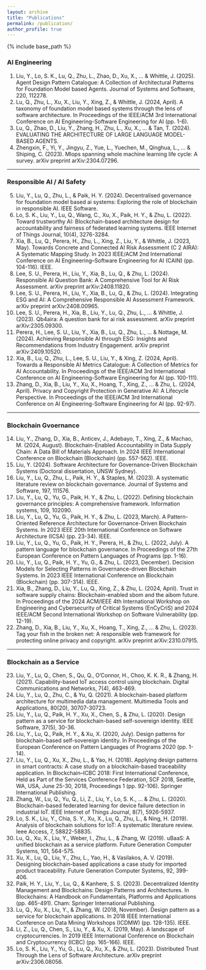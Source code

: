 ```yaml
---
layout: archive
title: "Publications"
permalink: /publication/
author_profile: true
---
```


{% include base_path %}

###  AI Engineering

1.	Liu, Y., Lo, S. K., Lu, Q., Zhu, L., Zhao, D., Xu, X., ... & Whittle, J. (2025). Agent Design Pattern Catalogue: A Collection of Architectural Patterns for Foundation Model based Agents. Journal of Systems and Software, 220, 112278.
2.	Lu, Q., Zhu, L., Xu, X., Liu, Y., Xing, Z., & Whittle, J. (2024, April). A taxonomy of foundation model based systems through the lens of software architecture. In Proceedings of the IEEE/ACM 3rd International Conference on AI Engineering-Software Engineering for AI (pp. 1-6).
3.	Lu, Q., Zhao, D., Liu, Y., Zhang, H., Zhu, L., Xu, X., ... & Tan, T. (2024). EVALUATING THE ARCHITECTURE OF LARGE LANGUAGE MODEL-BASED AGENTS.
4.	Zhengxin, F., Yi, Y., Jingyu, Z., Yue, L., Yuechen, M., Qinghua, L., ... & Shiping, C. (2023). Mlops spanning whole machine learning life cycle: A survey. arXiv preprint arXiv:2304.07296.

***

### Responsible AI / AI Safety

5.  Liu, Y., Lu, Q., Zhu, L., & Paik, H. Y. (2024). Decentralised governance for foundation model based ai systems: Exploring the role of blockchain in responsible AI. IEEE Software.
6.	Lo, S. K., Liu, Y., Lu, Q., Wang, C., Xu, X., Paik, H. Y., & Zhu, L. (2022). Toward trustworthy AI: Blockchain-based architecture design for accountability and fairness of federated learning systems. IEEE Internet of Things Journal, 10(4), 3276-3284.
7.	Xia, B., Lu, Q., Perera, H., Zhu, L., Xing, Z., Liu, Y., & Whittle, J. (2023, May). Towards Concrete and Connected AI Risk Assessment (C 2 AIRA): A Systematic Mapping Study. In 2023 IEEE/ACM 2nd International Conference on AI Engineering–Software Engineering for AI (CAIN) (pp. 104-116). IEEE.
8.	Lee, S. U., Perera, H., Liu, Y., Xia, B., Lu, Q., & Zhu, L. (2024). Responsible AI Question Bank: A Comprehensive Tool for AI Risk Assessment. arXiv preprint arXiv:2408.11820.
9.	Lee, S. U., Perera, H., Liu, Y., Xia, B., Lu, Q., & Zhu, L. (2024). Integrating ESG and AI: A Comprehensive Responsible AI Assessment Framework. arXiv preprint arXiv:2408.00965.
10.	Lee, S. U., Perera, H., Xia, B., Liu, Y., Lu, Q., Zhu, L., ... & Whittle, J. (2023). Qb4aira: A question bank for ai risk assessment. arXiv preprint arXiv:2305.09300.
11.	Perera, H., Lee, S. U., Liu, Y., Xia, B., Lu, Q., Zhu, L., ... & Nottage, M. (2024). Achieving Responsible AI through ESG: Insights and Recommendations from Industry Engagement. arXiv preprint arXiv:2409.10520.
12.	Xia, B., Lu, Q., Zhu, L., Lee, S. U., Liu, Y., & Xing, Z. (2024, April). Towards a Responsible AI Metrics Catalogue: A Collection of Metrics for AI Accountability. In Proceedings of the IEEE/ACM 3rd International Conference on AI Engineering-Software Engineering for AI (pp. 100-111).
13.	Zhang, D., Xia, B., Liu, Y., Xu, X., Hoang, T., Xing, Z., ... & Zhu, L. (2024, April). Privacy and Copyright Protection in Generative AI: A Lifecycle Perspective. In Proceedings of the IEEE/ACM 3rd International Conference on AI Engineering-Software Engineering for AI (pp. 92-97).

***

### Blockchain Gvoernance

14.	Liu, Y., Zhang, D., Xia, B., Anticev, J., Adebayo, T., Xing, Z., & Machao, M. (2024, August). Blockchain-Enabled Accountability in Data Supply Chain: A Data Bill of Materials Approach. In 2024 IEEE International Conference on Blockchain (Blockchain) (pp. 557-562). IEEE.
15.	Liu, Y. (2024). Software Architecture for Governance-Driven Blockchain Systems (Doctoral dissertation, UNSW Sydney).
16.	Liu, Y., Lu, Q., Zhu, L., Paik, H. Y., & Staples, M. (2023). A systematic literature review on blockchain governance. Journal of Systems and Software, 197, 111576.
17.	Liu, Y., Lu, Q., Yu, G., Paik, H. Y., & Zhu, L. (2022). Defining blockchain governance principles: A comprehensive framework. Information systems, 109, 102090.
18.	Liu, Y., Lu, Q., Yu, G., Paik, H. Y., & Zhu, L. (2023, March). A Pattern-Oriented Reference Architecture for Governance-Driven Blockchain Systems. In 2023 IEEE 20th International Conference on Software Architecture (ICSA) (pp. 23-34). IEEE.
19.	Liu, Y., Lu, Q., Yu, G., Paik, H. Y., Perera, H., & Zhu, L. (2022, July). A pattern language for blockchain governance. In Proceedings of the 27th European Conference on Pattern Languages of Programs (pp. 1-16).
20.	Liu, Y., Lu, Q., Paik, H. Y., Yu, G., & Zhu, L. (2023, December). Decision Models for Selecting Patterns in Governance-driven Blockchain Systems. In 2023 IEEE International Conference on Blockchain (Blockchain) (pp. 307-314). IEEE.
21.	Xia, B., Zhang, D., Liu, Y., Lu, Q., Xing, Z., & Zhu, L. (2024, April). Trust in software supply chains: Blockchain-enabled sbom and the aibom future. In Proceedings of the 2024 ACM/IEEE 4th International Workshop on Engineering and Cybersecurity of Critical Systems (EnCyCriS) and 2024 IEEE/ACM Second International Workshop on Software Vulnerability (pp. 12-19).
22.	Zhang, D., Xia, B., Liu, Y., Xu, X., Hoang, T., Xing, Z., ... & Zhu, L. (2023). Tag your fish in the broken net: A responsible web framework for protecting online privacy and copyright. arXiv preprint arXiv:2310.07915.

***

### Blockchain as a Service

23. Liu, Y., Lu, Q., Chen, S., Qu, Q., O’Connor, H., Choo, K. K. R., & Zhang, H. (2021). Capability-based IoT access control using blockchain. Digital Communications and Networks, 7(4), 463-469.
24. Liu, Y., Lu, Q., Zhu, C., & Yu, Q. (2021). A blockchain-based platform architecture for multimedia data management. Multimedia Tools and Applications, 80(20), 30707-30723.
25. Liu, Y., Lu, Q., Paik, H. Y., Xu, X., Chen, S., & Zhu, L. (2020). Design pattern as a service for blockchain-based self-sovereign identity. IEEE Software, 37(5), 30-36.
26. Liu, Y., Lu, Q., Paik, H. Y., & Xu, X. (2020, July). Design patterns for blockchain-based self-sovereign identity. In Proceedings of the European Conference on Pattern Languages of Programs 2020 (pp. 1-14).
27. Liu, Y., Lu, Q., Xu, X., Zhu, L., & Yao, H. (2018). Applying design patterns in smart contracts: A case study on a blockchain-based traceability application. In Blockchain–ICBC 2018: First International Conference, Held as Part of the Services Conference Federation, SCF 2018, Seattle, WA, USA, June 25-30, 2018, Proceedings 1 (pp. 92-106). Springer International Publishing.
28. Zhang, W., Lu, Q., Yu, Q., Li, Z., Liu, Y., Lo, S. K., ... & Zhu, L. (2020). Blockchain-based federated learning for device failure detection in industrial IoT. IEEE Internet of Things Journal, 8(7), 5926-5937.
29. Lo, S. K., Liu, Y., Chia, S. Y., Xu, X., Lu, Q., Zhu, L., & Ning, H. (2019). Analysis of blockchain solutions for IoT: A systematic literature review. Ieee Access, 7, 58822-58835.
30. Lu, Q., Xu, X., Liu, Y., Weber, I., Zhu, L., & Zhang, W. (2019). uBaaS: A unified blockchain as a service platform. Future Generation Computer Systems, 101, 564-575.
31. Xu, X., Lu, Q., Liu, Y., Zhu, L., Yao, H., & Vasilakos, A. V. (2019). Designing blockchain-based applications a case study for imported product traceability. Future Generation Computer Systems, 92, 399-406.
32. Paik, H. Y., Liu, Y., Lu, Q., & Kanhere, S. S. (2023). Decentralized Identity Management and Blockchains: Design Patterns and Architectures. In Blockchains: A Handbook on Fundamentals, Platforms and Applications (pp. 465-491). Cham: Springer International Publishing.
33. Lu, Q., Xu, X., Liu, Y., & Zhang, W. (2018, November). Design pattern as a service for blockchain applications. In 2018 IEEE International Conference on Data Mining Workshops (ICDMW) (pp. 128-135). IEEE.
34. Li, Z., Lu, Q., Chen, S., Liu, Y., & Xu, X. (2019, May). A landscape of cryptocurrencies. In 2019 IEEE International Conference on Blockchain and Cryptocurrency (ICBC) (pp. 165-166). IEEE.
35. Lo, S. K., Liu, Y., Yu, G., Lu, Q., Xu, X., & Zhu, L. (2023). Distributed Trust Through the Lens of Software Architecture. arXiv preprint arXiv:2306.08056.


